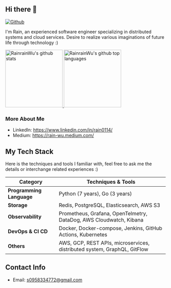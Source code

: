 ## Hi there 👋

[![Github](https://img.shields.io/github/followers/RainrainWu?label=Follow&style=social)](https://github.com/RainrainWu)

I'm Rain, an experienced software engineer specializing in distributed systems and cloud services. Desire to realize various imaginations of future life through technology :)

<a href="https://github.com/RainrainWu">
  <img height="180em" src="https://github-readme-stats.vercel.app/api?username=RainrainWu&show_icons=true&theme=algolia&count_private=true" alt="RainrainWu's github stats" />
  <img height="180em" src="https://github-readme-stats.vercel.app/api/top-langs/?username=RainrainWu&theme=algolia&layout=compact&exclude_repo=gitbook-docs&hide=javascript,html,jupyter%20notebook" alt="RainrainWu's github top languages" />
</a>

### More About Me

- LinkedIn: https://www.linkedin.com/in/rain0114/
- Medium: https://rain-wu.medium.com/

## My Tech Stack
Here is the techniques and tools I familiar with, feel free to ask me the details or interchange related experiences :)

| Category | Techniques & Tools |
| - | - |
| **Programming Language** | Python (7 years), Go (3 years) |
| **Storage** | Redis, PostgreSQL, Elasticsearch, AWS S3 |
| **Observability** | Prometheus, Grafana, OpenTelmetry, DataDog, AWS Cloudwatch, Kibana |
| **DevOps & CI CD** | Docker, Docker-compose, Jenkins, GitHub Actions, Kubernetes |
| **Others** | AWS, GCP, REST APIs, microservices, distributed system, GraphQL, GitFlow |

## Contact Info

- Email: s0958334772@gmail.com
